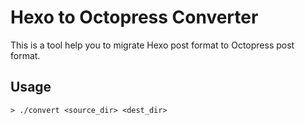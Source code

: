 # Hexo to Octopress Converter
This is a tool help you to migrate Hexo post format to Octopress post format.

## Usage

```
> ./convert <source_dir> <dest_dir>
```